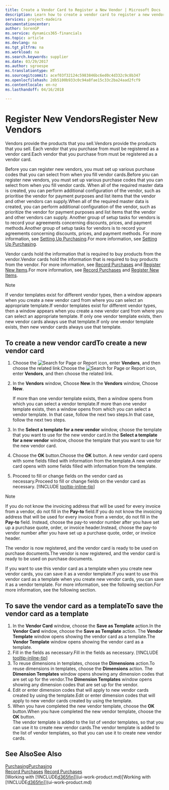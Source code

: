 ```yaml
---
title: Create a Vendor Card to Register a New Vendor | Microsoft Docs
description: Learn how to create a vendor card to register a new vendor or supplier.
services: project-madeira
documentationcenter: 
author: SorenGP
ms.service: dynamics365-financials
ms.topic: article
ms.devlang: na
ms.tgt_pltfrm: na
ms.workload: na
ms.search.keywords: supplier
ms.date: 03/29/2017
ms.author: sgroespe
ms.translationtype: HT
ms.sourcegitcommit: acef03f32124c5983846bc6ed0c4d332c9c8b347
ms.openlocfilehash: 2db5100b933c0c94a8fae15c33c2ba24aad2fcf9
ms.contentlocale: en-nz
ms.lasthandoff: 04/16/2018

---
```

# <a name="register-new-vendors"></a><span data-ttu-id="c571e-103">Register New Vendors</span><span class="sxs-lookup"><span data-stu-id="c571e-103">Register New Vendors</span></span>
<span data-ttu-id="c571e-104">Vendors provide the products that you sell.</span><span class="sxs-lookup"><span data-stu-id="c571e-104">Vendors provide the products that you sell.</span></span> <span data-ttu-id="c571e-105">Each vendor that you purchase from must be registered as a vendor card.</span><span class="sxs-lookup"><span data-stu-id="c571e-105">Each vendor that you purchase from must be registered as a vendor card.</span></span>

<span data-ttu-id="c571e-106">Before you can register new vendors, you must set up various purchase codes that you can select from when you fill vendor cards.</span><span class="sxs-lookup"><span data-stu-id="c571e-106">Before you can register new vendors, you must set up various purchase codes that you can select from when you fill vendor cards.</span></span> <span data-ttu-id="c571e-107">When all of the required master data is created, you can perform additional configuration of the vendor, such as prioritise the vendor for payment purposes and list items that the vendor and other vendors can supply.</span><span class="sxs-lookup"><span data-stu-id="c571e-107">When all of the required master data is created, you can perform additional configuration of the vendor, such as prioritize the vendor for payment purposes and list items that the vendor and other vendors can supply.</span></span> <span data-ttu-id="c571e-108">Another group of setup tasks for vendors is to record your agreements concerning discounts, prices, and payment methods.</span><span class="sxs-lookup"><span data-stu-id="c571e-108">Another group of setup tasks for vendors is to record your agreements concerning discounts, prices, and payment methods.</span></span> <span data-ttu-id="c571e-109">For more information, see [Setting Up Purchasing](purchasing-setup-purchasing.md).</span><span class="sxs-lookup"><span data-stu-id="c571e-109">For more information, see [Setting Up Purchasing](purchasing-setup-purchasing.md).</span></span>

<span data-ttu-id="c571e-110">Vendor cards hold the information that is required to buy products from the vendor.</span><span class="sxs-lookup"><span data-stu-id="c571e-110">Vendor cards hold the information that is required to buy products from the vendor.</span></span> <span data-ttu-id="c571e-111">For more information, see [Record Purchases](purchasing-how-record-purchases.md) and [Register New Items](inventory-how-register-new-items.md).</span><span class="sxs-lookup"><span data-stu-id="c571e-111">For more information, see [Record Purchases](purchasing-how-record-purchases.md) and [Register New Items](inventory-how-register-new-items.md).</span></span>

> [!NOTE]  
>   <span data-ttu-id="c571e-112">If vendor templates exist for different vendor types, then a window appears when you create a new vendor card from where you can select an appropriate template.</span><span class="sxs-lookup"><span data-stu-id="c571e-112">If vendor templates exist for different vendor types, then a window appears when you create a new vendor card from where you can select an appropriate template.</span></span> <span data-ttu-id="c571e-113">If only one vendor template exists, then new vendor cards always use that template.</span><span class="sxs-lookup"><span data-stu-id="c571e-113">If only one vendor template exists, then new vendor cards always use that template.</span></span>

## <a name="to-create-a-new-vendor-card"></a><span data-ttu-id="c571e-114">To create a new vendor card</span><span class="sxs-lookup"><span data-stu-id="c571e-114">To create a new vendor card</span></span>
1. <span data-ttu-id="c571e-115">Choose the ![Search for Page or Report](media/ui-search/search_small.png "Search for Page or Report icon") icon, enter **Vendors**, and then choose the related link.</span><span class="sxs-lookup"><span data-stu-id="c571e-115">Choose the ![Search for Page or Report](media/ui-search/search_small.png "Search for Page or Report icon") icon, enter **Vendors**, and then choose the related link.</span></span>  
2. <span data-ttu-id="c571e-116">In the **Vendors** window, Choose **New**.</span><span class="sxs-lookup"><span data-stu-id="c571e-116">In the **Vendors** window, Choose **New**.</span></span>

    <span data-ttu-id="c571e-117">If more than one vendor template exists, then a window opens from which you can select a vendor template.</span><span class="sxs-lookup"><span data-stu-id="c571e-117">If more than one vendor template exists, then a window opens from which you can select a vendor template.</span></span> <span data-ttu-id="c571e-118">In that case, follow the next two steps.</span><span class="sxs-lookup"><span data-stu-id="c571e-118">In that case, follow the next two steps.</span></span>
3. <span data-ttu-id="c571e-119">In the **Select a template for a new vendor** window, choose the template that you want to use for the new vendor card.</span><span class="sxs-lookup"><span data-stu-id="c571e-119">In the **Select a template for a new vendor** window, choose the template that you want to use for the new vendor card.</span></span>
4. <span data-ttu-id="c571e-120">Choose the **OK** button.</span><span class="sxs-lookup"><span data-stu-id="c571e-120">Choose the **OK** button.</span></span> <span data-ttu-id="c571e-121">A new vendor card opens with some fields filled with information from the template.</span><span class="sxs-lookup"><span data-stu-id="c571e-121">A new vendor card opens with some fields filled with information from the template.</span></span>
5. <span data-ttu-id="c571e-122">Proceed to fill or change fields on the vendor card as necessary.</span><span class="sxs-lookup"><span data-stu-id="c571e-122">Proceed to fill or change fields on the vendor card as necessary.</span></span> [!INCLUDE [tooltip-inline-tip](includes/tooltip-inline-tip_md.md)]

> [!NOTE]  
>   <span data-ttu-id="c571e-123">If you do not know the invoicing address that will be used for every invoice from a vendor, do not fill in the **Pay-to** field.</span><span class="sxs-lookup"><span data-stu-id="c571e-123">If you do not know the invoicing address that will be used for every invoice from a vendor, do not fill in the **Pay-to** field.</span></span> <span data-ttu-id="c571e-124">Instead, choose the pay-to vendor number after you have set up a purchase quote, order, or invoice header.</span><span class="sxs-lookup"><span data-stu-id="c571e-124">Instead, choose the pay-to vendor number after you have set up a purchase quote, order, or invoice header.</span></span>

<span data-ttu-id="c571e-125">The vendor is now registered, and the vendor card is ready to be used on purchase documents.</span><span class="sxs-lookup"><span data-stu-id="c571e-125">The vendor is now registered, and the vendor card is ready to be used on purchase documents.</span></span>

<span data-ttu-id="c571e-126">If you want to use this vendor card as a template when you create new vendor cards, you can save it as a vendor template.</span><span class="sxs-lookup"><span data-stu-id="c571e-126">If you want to use this vendor card as a template when you create new vendor cards, you can save it as a vendor template.</span></span> <span data-ttu-id="c571e-127">For more information, see the following section.</span><span class="sxs-lookup"><span data-stu-id="c571e-127">For more information, see the following section.</span></span>

## <a name="to-save-the-vendor-card-as-a-template"></a><span data-ttu-id="c571e-128">To save the vendor card as a template</span><span class="sxs-lookup"><span data-stu-id="c571e-128">To save the vendor card as a template</span></span>
1. <span data-ttu-id="c571e-129">In the **Vendor Card** window, choose the **Save as Template** action.</span><span class="sxs-lookup"><span data-stu-id="c571e-129">In the **Vendor Card** window, choose the **Save as Template** action.</span></span> <span data-ttu-id="c571e-130">The **Vendor Template** window opens showing the vendor card as a template.</span><span class="sxs-lookup"><span data-stu-id="c571e-130">The **Vendor Template** window opens showing the vendor card as a template.</span></span>
2. <span data-ttu-id="c571e-131">Fill in the fields as necessary.</span><span class="sxs-lookup"><span data-stu-id="c571e-131">Fill in the fields as necessary.</span></span> [!INCLUDE [tooltip-inline-tip](includes/tooltip-inline-tip_md.md)]
3. <span data-ttu-id="c571e-132">To reuse dimensions in templates, choose the **Dimensions** action.</span><span class="sxs-lookup"><span data-stu-id="c571e-132">To reuse dimensions in templates, choose the **Dimensions** action.</span></span> <span data-ttu-id="c571e-133">The **Dimension Templates** window opens showing any dimension codes that are set up for the vendor.</span><span class="sxs-lookup"><span data-stu-id="c571e-133">The **Dimension Templates** window opens showing any dimension codes that are set up for the vendor.</span></span>
4. <span data-ttu-id="c571e-134">Edit or enter dimension codes that will apply to new vendor cards created by using the template.</span><span class="sxs-lookup"><span data-stu-id="c571e-134">Edit or enter dimension codes that will apply to new vendor cards created by using the template.</span></span>
5. <span data-ttu-id="c571e-135">When you have completed the new vendor template, choose the **OK** button.</span><span class="sxs-lookup"><span data-stu-id="c571e-135">When you have completed the new vendor template, choose the **OK** button.</span></span>  
   <span data-ttu-id="c571e-136">The vendor template is added to the list of vendor templates, so that you can use it to create new vendor cards.</span><span class="sxs-lookup"><span data-stu-id="c571e-136">The vendor template is added to the list of vendor templates, so that you can use it to create new vendor cards.</span></span>

## <a name="see-also"></a><span data-ttu-id="c571e-137">See Also</span><span class="sxs-lookup"><span data-stu-id="c571e-137">See Also</span></span>
[<span data-ttu-id="c571e-138">Purchasing</span><span class="sxs-lookup"><span data-stu-id="c571e-138">Purchasing</span></span>](purchasing-manage-purchasing.md)  
<span data-ttu-id="c571e-139">[Record Purchases](purchasing-how-record-purchases.md) </span><span class="sxs-lookup"><span data-stu-id="c571e-139">[Record Purchases](purchasing-how-record-purchases.md) </span></span>  
<span data-ttu-id="c571e-140">[Working with [!INCLUDE[d365fin](includes/d365fin_md.md)]](ui-work-product.md)</span><span class="sxs-lookup"><span data-stu-id="c571e-140">[Working with [!INCLUDE[d365fin](includes/d365fin_md.md)]](ui-work-product.md)</span></span>  

